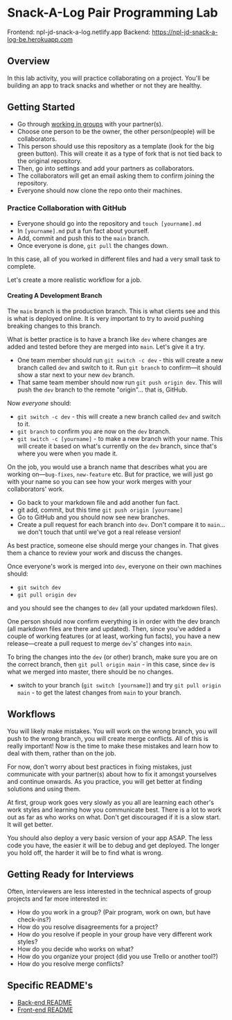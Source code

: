 # Snack-A-Log Pair Programming Lab
Frontend: npl-jd-snack-a-log.netlify.app
Backend: https://npl-jd-snack-a-log-be.herokuapp.com
## Overview

In this lab activity, you will practice collaborating on a project. You'll be building an app to track snacks and whether or not they are healthy.

## Getting Started

- Go through [working in groups](./working-in-groups.md) with your partner(s).
- Choose one person to be the owner, the other person(people) will be collaborators.
- This person should use this repository as a template (look for the big green button). This will create it as a type of fork that is not tied back to the original repository.
- Then, go into settings and add your partners as collaborators.
- The collaborators will get an email asking them to confirm joining the repository.
- Everyone should now clone the repo onto their machines.

### Practice Collaboration with GitHub

- Everyone should go into the repository and `touch [yourname].md`
- In `[yourname].md` put a fun fact about yourself.
- Add, commit and push this to the `main` branch.
- Once everyone is done, `git pull` the changes down.

In this case, all of you worked in different files and had a very small task to complete.

Let's create a more realistic workflow for a job.

#### Creating A Development Branch

The `main` branch is the production branch. This is what clients see and this is what is deployed online. It is very important to try to avoid pushing breaking changes to this branch.

What is better practice is to have a branch like `dev` where changes are added and tested before they are merged into `main`. Let's give it a try.

- One team member should run `git switch -c dev` - this will create a new branch called `dev` and switch to it. Run `git branch` to confirm—it should show a star next to your new `dev` branch.
- That same team member should now run `git push origin dev`. This will push the `dev` branch to the remote "origin"... that is, GitHub.

Now _everyone_ should:

- `git switch -c dev` - this will create a new branch called `dev` and switch to it.
- `git branch` to confirm you are now on the `dev` branch.
- `git switch -c [yourname]` - to make a new branch with your name. This will create it based on what's currently on the `dev` branch, since that's where you were when you made it.

On the job, you would use a branch name that describes what you are working on—`bug-fixes`, `new-feature` etc. But for practice, we will just go with your name so you can see how your work merges with your collaborators' work.

- Go back to your markdown file and add another fun fact.
- git add, commit, but this time `git push origin [yourname]`
- Go to GitHub and you should now see new branches.
- Create a pull request for each branch into `dev`. Don't compare it to `main`... we don't touch that until we've got a real release version!

As best practice, someone else should merge your changes in. That gives them a chance to review your work and discuss the changes.

Once everyone's work is merged into `dev`, everyone on their own machines should:

- `git switch dev`
- `git pull origin dev`

and you should see the changes to `dev` (all your updated markdown files).

One person should now confirm everything is in order with the dev branch (all markdown files are there and updated). Then, since you've added a couple of working features (or at least, working fun facts), you have a new release—create a pull request to merge `dev`'s' changes into `main`.

To bring the changes into the `dev` (or other) branch, make sure you are on the correct branch, then `git pull origin main` - in this case, since `dev` is what we merged into master, there should be no changes.

- switch to your branch (`git switch [yourname]`) and try `git pull origin main` - to get the latest changes from `main` to your branch.

## Workflows

You will likely make mistakes. You will work on the wrong branch, you will push to the wrong branch, you will create merge conflicts. All of this is really important! Now is the time to make these mistakes and learn how to deal with them, rather than on the job.

For now, don't worry about best practices in fixing mistakes, just communicate with your partner(s) about how to fix it amongst yourselves and continue onwards. As you practice, you will get better at finding solutions and using them.

At first, group work goes very slowly as you all are learning each other's work styles and learning how you communicate best. There is a lot to work out as far as who works on what. Don't get discouraged if it is a slow start. It will get better.

You should also deploy a very basic version of your app ASAP. The less code you have, the easier it will be to debug and get deployed. The longer you hold off, the harder it will be to find what is wrong.

## Getting Ready for Interviews

Often, interviewers are less interested in the technical aspects of group projects and far more interested in:

- How do you work in a group? (Pair program, work on own, but have check-ins?)
- How do you resolve disagreements for a project?
- How do you resolve if people in your group have very different work styles?
- How do you decide who works on what?
- How do you organize your project (did you use Trello or another tool?)
- How do you resolve merge conflicts?

## Specific README's

- [Back-end README](./README_BE.md)
- [Front-end README](./README_FE.md)
